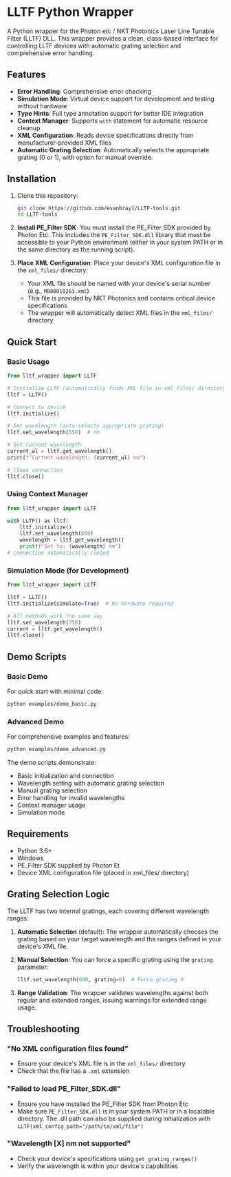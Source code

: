 # LLTF Python Wrapper

A Python wrapper for the Photon etc / NKT Photonics Laser Line Tunable Filter (LLTF) DLL. This wrapper provides a clean, class-based interface for controlling LLTF devices with automatic grating selection and comprehensive error handling.

## Features

- **Error Handling**: Comprehensive error checking
- **Simulation Mode**: Virtual device support for development and testing without hardware
- **Type Hints**: Full type annotation support for better IDE integration
- **Context Manager**: Supports `with` statement for automatic resource cleanup
- **XML Configuration**: Reads device specifications directly from manufacturer-provided XML files
- **Automatic Grating Selection**: Automatically selects the appropriate grating (0 or 1), with option for manual override.

## Installation

1. Clone this repository:
   ```bash
   git clone https://github.com/evanbray1/LLTF-tools.git
   cd LLTF-tools
   ```

2. **Install PE_Filter SDK**: You must install the PE_Filter SDK provided by Photon Etc. This includes the `PE_Filter_SDK.dll` library that must be accessible to your Python environment (either in your system PATH or in the same directory as the running script).

3. **Place XML Configuration**: Place your device's XML configuration file in the `xml_files/` directory:
   - Your XML file should be named with your device's serial number (e.g., `M000010263.xml`)
   - This file is provided by NKT Photonics and contains critical device specifications
   - The wrapper will automatically detect XML files in the `xml_files/` directory

## Quick Start

### Basic Usage

```python
from lltf_wrapper import LLTF

# Initialize LLTF (automatically finds XML file in xml_files/ directory)
lltf = LLTF()

# Connect to device
lltf.initialize()

# Set wavelength (auto-selects appropriate grating)
lltf.set_wavelength(550)  # nm

# Get current wavelength
current_wl = lltf.get_wavelength()
print(f"Current wavelength: {current_wl} nm")

# Close connection
lltf.close()
```

### Using Context Manager

```python
from lltf_wrapper import LLTF

with LLTF() as lltf:
    lltf.initialize()
    lltf.set_wavelength(650)
    wavelength = lltf.get_wavelength()
    print(f"Set to: {wavelength} nm")
# Connection automatically closed
```

### Simulation Mode (for Development)

```python
from lltf_wrapper import LLTF

lltf = LLTF()
lltf.initialize(simulate=True)  # No hardware required

# All methods work the same way
lltf.set_wavelength(750)
current = lltf.get_wavelength()
lltf.close()
```

## Demo Scripts

### Basic Demo
For quick start with minimal code:

```bash
python examples/demo_basic.py
```

### Advanced Demo
For comprehensive examples and features:

```bash
python examples/demo_advanced.py
```

The demo scripts demonstrate:
- Basic initialization and connection
- Wavelength setting with automatic grating selection
- Manual grating selection
- Error handling for invalid wavelengths
- Context manager usage
- Simulation mode

## Requirements

- Python 3.6+
- Windows
- PE_Filter SDK supplied by Photon Et
- Device XML configuration file (placed in xml_files/ directory)

## Grating Selection Logic

The LLTF has two internal gratings, each covering different wavelength ranges:

1. **Automatic Selection** (default): The wrapper automatically chooses the grating based on your target wavelength and the ranges defined in your device's XML file.

2. **Manual Selection**: You can force a specific grating using the `grating` parameter:
   ```python
   lltf.set_wavelength(600, grating=0)  # Force grating 0
   ```

3. **Range Validation**: The wrapper validates wavelengths against both regular and extended ranges, issuing warnings for extended range usage.

## Troubleshooting

### "No XML configuration files found"
- Ensure your device's XML file is in the `xml_files/` directory
- Check that the file has a `.xml` extension

### "Failed to load PE_Filter_SDK.dll"
- Ensure you have installed the PE_Filter SDK from Photon Etc
- Make sure `PE_Filter_SDK.dll` is in your system PATH or in a locatable directory. The .dll path can also be supplied during initialization with `LLTF(xml_config_path="/path/to/xml/file")`

### "Wavelength [X] nm not supported"
- Check your device's specifications using `get_grating_ranges()`
- Verify the wavelength is within your device's capabilities